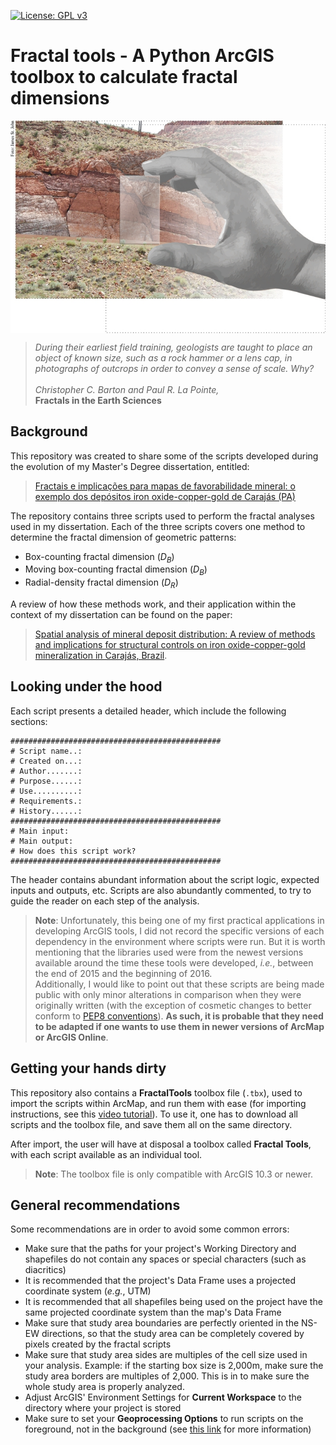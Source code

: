[![License: GPL v3](https://img.shields.io/badge/License-GPLv3-blue.svg)](https://www.gnu.org/licenses/gpl-3.0)

# Fractal tools - A Python ArcGIS toolbox to calculate fractal dimensions
<p align="center">
  <img src="figures/epigraph.jpg" width="512" style="display: block; margin: auto;" />
</p>

> *During their earliest field training, geologists are taught to place an object of known size, such as a rock hammer or a lens cap, in photographs of outcrops in order to convey a sense of scale. Why?*</br>
> </br>
> *Christopher C. Barton and Paul R. La Pointe,*</br>
> **Fractals in the Earth Sciences**

## Background
This repository was created to share some of the scripts developed during the evolution of my Master's Degree dissertation, entitled:

> [Fractais e implicações para mapas de favorabilidade mineral: o exemplo dos depósitos iron oxide-copper-gold de Carajás (PA)](http://repositorio.unicamp.br/handle/REPOSIP/330385)

The repository contains three scripts used to perform the fractal analyses used in my dissertation. Each of the three scripts covers one method to determine the fractal dimension of geometric patterns:

* Box-counting fractal dimension (_D<sub>B</sub>_)
* Moving box-counting fractal dimension (_D<sub>B</sub>_)
* Radial-density fractal dimension (_D<sub>R</sub>_)

A review of how these methods work, and their application within the context of my dissertation can be found on the paper:

> [Spatial analysis of mineral deposit distribution: A review of methods and implications for structural controls on iron oxide-copper-gold mineralization in Carajás, Brazil](https://www.sciencedirect.com/science/article/pii/S0169136816302049).

## Looking under the hood
Each script presents a detailed header, which include the following sections:
```
###############################################
# Script name..:
# Created on...:
# Author.......:
# Purpose......:
# Use..........:
# Requirements.:
# History......:
###############################################
# Main input:
# Main output:
# How does this script work?
###############################################
```
The header contains abundant information about the script logic, expected inputs and outputs, etc. Scripts are also abundantly commented, to try to guide the reader on each step of the analysis.

> **Note**: Unfortunately, this being one of my first practical applications in developing ArcGIS tools, I did not record the specific versions of each dependency in the environment where scripts were run.
> But it is worth mentioning that the libraries used were from the newest versions available around the time these tools were developed, _i.e._, between the end of 2015 and the beginning of 2016.</br>
> Additionally, I would like to point out that these scripts are being made public with only minor alterations in comparison when they were originally written (with the exception of cosmetic changes to better conform to [PEP8 conventions](https://www.python.org/dev/peps/pep-0008/)). **As such, it is probable that they need to be adapted if one wants to use them in newer versions of ArcMap or ArcGIS Online**.

## Getting your hands dirty
This repository also contains a **FractalTools** toolbox file (`.tbx`), used to import the scripts within ArcMap, and run them with ease (for importing instructions, see this [video tutorial](https://www.youtube.com/watch?v=y4cwwlXQQJ0)). To use it, one has to download all scripts and the toolbox file, and save them all on the same directory.

After import, the user will have at disposal a toolbox called **Fractal Tools**, with each script available as an individual tool.

> **Note**: The toolbox file is only compatible with ArcGIS 10.3 or newer.

## General recommendations
Some recommendations are in order to avoid some common errors:

* Make sure that the paths for your project's Working Directory and shapefiles do not contain any spaces or special characters (such as diacritics)
* It is recommended that the project's Data Frame uses a projected coordinate system (_e.g._, UTM)
* It is recommended that all shapefiles being used on the project have the same projected coordinate system than the map's Data Frame
* Make sure that study area boundaries are perfectly oriented in the NS-EW directions, so that the study area can be completely covered by pixels created by the fractal scripts
* Make sure that study area sides are multiples of the cell size used in your analysis. Example: if the starting box size is 2,000m, make sure the study area borders are multiples of 2,000. This is in to make sure the whole study area is properly analyzed.
* Adjust ArcGIS' Environment Settings for **Current Workspace** to the directory where your project is stored
* Make sure to set your **Geoprocessing Options** to run scripts on the foreground, not in the background (see [this link](https://desktop.arcgis.com/en/arcmap/10.3/analyze/executing-tools/foreground-and-background-processing.htm) for more information)
